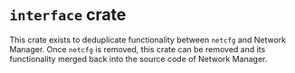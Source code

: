# `interface` crate

This crate exists to deduplicate functionality between `netcfg` and Network
Manager. Once `netcfg` is removed, this crate can be removed and its
functionality merged back into the source code of Network Manager.
